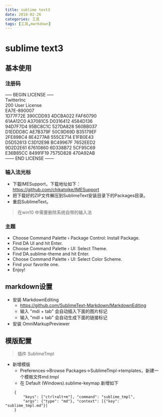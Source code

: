 ```yaml
---
title: sublime text3
date: 2018-02-26
categories: 工具
tags: [工具,markdown]
---
```

# sublime text3

## 基本使用

### 注册码  
—– BEGIN LICENSE —–   
TwitterInc   
200 User License   
EA7E-890007   
1D77F72E 390CDD93 4DCBA022 FAF60790   
61AA12C0 A37081C5 D0316412 4584D136   
94D7F7D4 95BC8C1C 527DA828 560BB037   
D1EDDD8C AE7B379F 50C9D69D B35179EF   
2FE898C4 8E4277A8 555CE714 E1FB0E43   
D5D52613 C3D12E98 BC49967F 7652EED2   
9D2D2E61 67610860 6D338B72 5CF95C69   
E36B85CC 84991F19 7575D828 470A92AB   
—— END LICENSE ——  

### 输入法光标  

- 下载IMESupport，下载地址如下：  
https://github.com/chikatoike/IMESupport
- 把下载好的ZIP文件解压到SublimeText安装目录下的Packages目录。
- 重启SublimeText。

> 在win10 中需要删除系统自带的输入法

### 主题
- Choose Command Palette › Package Control: Install Package.
- Find DA UI and hit Enter.
- Choose Command Palette › UI: Select Theme.
- Find DA.sublime-theme and hit Enter.
- Choose Command Palette › UI: Select Color Scheme.
- Find your favorite one.
- Enjoy!

## markdown设置
- 安装 Markdown​Editing
    - https://github.com/SublimeText-Markdown/MarkdownEditing
    - 输入 "mdi + tab" 会自动插入下面的图片标记
    - 输入 "mdl + tab" 会自动生成下面的链接标记
- 安装 OmniMarkupPreviewer

## 模版配置
>插件 SublimeTmpl

- 新增模版 
    - Preferences->Browse Packages->SublimeTmpl->templates，新建一个模板文件md.tmpl
    - 在 Default (Windows).sublime-keymap 新增如下

``` 
    {
        "keys": ["ctrl+alt+m"], "command": "sublime_tmpl",
        "args": {"type": "md"}, "context": [{"key": "sublime_tmpl.md"}]
    }
``` 